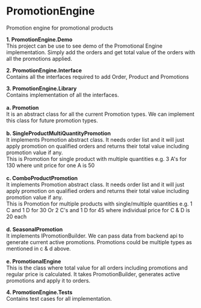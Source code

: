# PromotionEngine
Promotion engine for promotional products

**1. PromotionEngine.Demo**<br/>
  This project can be use to see demo of the Promotional Engine implementation. Simply add the orders and get total value of the orders with all the promotions applied.

**2. PromotionEngine.Interface**<br/>
  Contains all the interfaces required to add Order, Product and Promotions

**3. PromotionEngine.Library**<br/>
  Contains implementation of all the interfaces.<br/><br/>
    **a. Promotion**<br/>
      It is an abstract class for all the current Promotion types. We can implement this class for future promotion types.<br/><br/>
    **b. SingleProductMultiQuantityPromotion**<br/>
      It implements Promotion abstract class. It needs order list and it will just apply promotion on qualified orders and returns their total value including promotion value if any.<br/>
      This is Promotion for single product with multiple quantities e.g. 3 A's for 130 where unit price for one A is 50<br/><br/>
    **c. ComboProductPromotion**<br/>
      It implements Promotion abstract class. It needs order list and it will just apply promotion on qualified orders and returns their total value including promotion value if any.<br/>
      This is Promotion for multiple products with single/multiple quantities e.g. 1 C and 1 D for 30 Or 2 C's and 1 D for 45 where individual price for C & D is 20 each<br/><br/>
    **d. SeasonalPromotion**<br/>
      It implements IPromotionBuilder. We can pass data from backend api to generate current active promotions. Promotions could be multiple types as mentioned in c & d above.<br/><br/>
    **e. PromotionalEngine**<br/>
      This is the class where total value for all orders including promotions and regular price is calculated. It takes PromotionBuilder, generates active promotions and apply it to orders.<br/>

**4. PromotionEngine.Tests**<br/>
  Contains test cases for all implementation.<br/>
